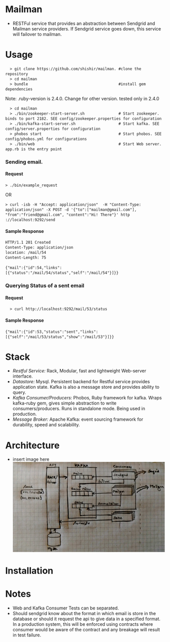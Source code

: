 # Mailman

 - RESTFul service that provides an abstraction between Sendgrid and Mailman service providers. If Sendgrid service goes down, this service will failover to mailman.

# Usage


```
  > git clone https://github.com/shishir/mailman. #clone the repository
  > cd mailman
  > bundle                                        #install gem dependencies
```
Note: .ruby-version is 2.4.0. Change for other version. tested only in 2.4.0

```
  > cd mailman
  > ./bin/zookeeper-start-server.sh               # Start zookeeper. binds to port 2182. SEE config/zookeeper.properties for configuration
  > ./bin/kafka-start-server.sh                   # Start kafka. SEE config/server.properties for configuration
  > phobos start                                  # Start phobos. SEE config/phobos.yml for configurations
  > ./bin/web                                     # Start Web server. app.rb is the entry point
```

### Sending email.
#### Request
```
> ./bin/example_request
```
OR

```
> curl -isb -H "Accept: application/json"  -H "Content-Type: application/json" -X POST -d '{"to":["mailman@gmail.com"], "from":"friend@gmail.com", "content":"Hi! There"}' http
://localhost:9292/send
```

#### Sample Response
```
HTTP/1.1 201 Created
Content-Type: application/json
location: /mail/54
Content-Length: 75

{"mail":{"id":54,"links":[{"status":"/mail/54/status","self":"/mail/54"}]}}
```

### Querying Status of a sent email
####  Request
```
  > curl http://localhost:9292/mail/53/status
```
#### Sample Response
```
{"mail":{"id":53,"status":"sent","links":[{"self":"/mail/53/status","show":"/mail/53"}]}}
```



# Stack

- *Restful Service:* Rack, Modular, fast and lightweight Web-server interface.
- *Datastore:* Mysql. Persistent backend for Restful service provides application state.
  Kafka is also a message store and provides ability to query.
- *Kafka Consumer/Producers:* Phobos, Ruby framework for kafka. Wraps kafka-ruby gem, gives simple abstraction to write consumers/producers. Runs in standalone mode. Being used in production.
- *Message Broker:* Apache Kafka: event sourcing framework for durability, speed and scalability.


# Architecture
- insert image here
![Mailman](https://raw.githubusercontent.com/shishir/mailman/master/doc/arch.jpg)
# Installation



# Notes
- Web and Kafka Consumer Tests can be separated.
- Should sendgrid know about the format in which email is store in the database or should it request the api to give data in a specified format. In a production system, this will be enforced using contracts where consumer would be aware of the contract and any breakage will result in test failure.





